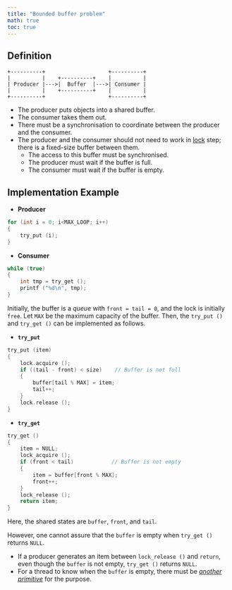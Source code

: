 ```yaml
---
title: "Bounded buffer problem"
math: true
toc: true
---
```


## Definition
```
+----------+                    +----------+
|          |    +----------+    |          |
| Producer |--->|  Buffer  |--->| Consumer |
|          |    +----------+    |          |
+----------+                    +----------+
```

- The producer puts objects into a shared buffer.
- The consumer takes them out.
- There must be a synchronisation to coordinate between the producer and the consumer.
- The producer and the consumer should not need to work in [lock](notes/Lock.md) step; there is a fixed-size buffer between them.
	- The access to this buffer must be synchronised.
	- The producer must wait if the buffer is full.
	- The consumer must wait if the buffer is empty.

## Implementation Example
- **Producer**
```C
for (int i = 0; i<MAX_LOOP; i++)
{
	try_put (i);
}
```

- **Consumer**
```C
while (true)
{
	int tmp = try_get ();
	printf ("%d\n", tmp);
}
```

Initially, the buffer is a _queue_ with `front = tail = 0`, and the lock is initially `free`. Let `MAX` be the maximum capacity of the buffer. Then, the `try_put ()` and `try_get ()` can be implemented as follows.

- **`try_put`**
```C
try_put (item)
{
	lock.acquire ();
	if ((tail - front) < size)    // Buffer is not full
	{
		buffer[tail % MAX] = item;
		tail++;
	}
	lock.release ();
}
```

- **`try_get`**
```C
try_get ()
{
	item = NULL;
	lock_acquire ();
	if (front < tail)            // Buffer is not empty
	{
		item = buffer[front % MAX];
		front++;
	}
	lock_release ();
	return item;
}
```

Here, the shared states are `buffer`, `front`, and `tail`.

However, one cannot assure that the `buffer` is empty when `try_get ()` returns `NULL`.
- If a producer generates an item between `lock_release ()` and `return`, even though the `buffer` is not empty, `try_get ()` returns `NULL`.
- For a thread to know when the `buffer` is empty, there must be _[another primitive](notes/Condition%20variable.md)_ for the purpose.